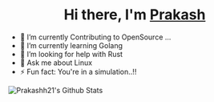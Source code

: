 <div align="center">
   <h1>Hi there, I'm <a href="https://github.com/Prakashh21">Prakash</a></h1>
</div>

- 🔭 I’m currently Contributing to OpenSource ...
- 🌱 I’m currently learning Golang
- 🤔 I’m looking for help with Rust
- 💬 Ask me about Linux
- ⚡ Fun fact: You're in a simulation..!!


<img src="https://github-readme-stats.vercel.app/api?username=Prakashh21&include_all_commits=true&count_private=true&show_icons=true&line_height=20&title_color=7A7ADB&icon_color=2234AE&text_color=D3D3D3&bg_color=0,000000,130F40" alt="Prakashh21's Github Stats">
  
<!-- previous stats -->
<!-- 
<div align="center">
  
![Prakashh21's github stats](https://github-readme-stats.vercel.app/api?username=Prakashh21&show_icons=true)

</div> -->

<!-- ![GitHub Stats](https://github-readme-stats.vercel.app/api?username=Prakashh21 &theme=radical)  -->

